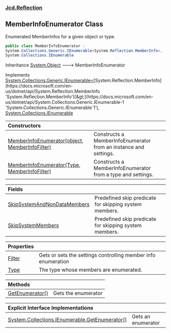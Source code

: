 ### [Jcd.Reflection](Jcd.Reflection.md 'Jcd.Reflection')

## MemberInfoEnumerator Class

Enumerated MemberInfos for a given object or type.

```csharp
public class MemberInfoEnumerator :
System.Collections.Generic.IEnumerable<System.Reflection.MemberInfo>,
System.Collections.IEnumerable
```

Inheritance [System.Object](https://docs.microsoft.com/en-us/dotnet/api/System.Object 'System.Object') &#129106;
MemberInfoEnumerator

Implements [System.Collections.Generic.IEnumerable&lt;](https://docs.microsoft.com/en-us/dotnet/api/System.Collections.Generic.IEnumerable-1 'System.Collections.Generic.IEnumerable`1')[System.Reflection.MemberInfo](https://docs.microsoft.com/en-us/dotnet/api/System.Reflection.MemberInfo 'System.Reflection.MemberInfo')[&gt;](https://docs.microsoft.com/en-us/dotnet/api/System.Collections.Generic.IEnumerable-1 'System.Collections.Generic.IEnumerable`1'), [System.Collections.IEnumerable](https://docs.microsoft.com/en-us/dotnet/api/System.Collections.IEnumerable 'System.Collections.IEnumerable')

| Constructors                                                                                                                                                                                                  |                                                                  |
|:--------------------------------------------------------------------------------------------------------------------------------------------------------------------------------------------------------------|:-----------------------------------------------------------------|
| [MemberInfoEnumerator(object, MemberInfoFilter)](MemberInfoEnumerator..ctor.B1s+Sa36Nz5RqSrSTQy0mQ.md 'Jcd.Reflection.MemberInfoEnumerator.MemberInfoEnumerator(object, Jcd.Reflection.MemberInfoFilter)')    | Constructs a MemberInfoEnumerator from an instance and settings. |
| [MemberInfoEnumerator(Type, MemberInfoFilter)](MemberInfoEnumerator..ctor./buf3eLxDunMMRFvfX9/Ow.md 'Jcd.Reflection.MemberInfoEnumerator.MemberInfoEnumerator(System.Type, Jcd.Reflection.MemberInfoFilter)') | Constructs a MemberInfoEnumerator from a type and settings.      |

| Fields                                                                                                                                               |                                                        |
|:-----------------------------------------------------------------------------------------------------------------------------------------------------|:-------------------------------------------------------|
| [SkipSystemAndNonDataMembers](MemberInfoEnumerator.SkipSystemAndNonDataMembers.md 'Jcd.Reflection.MemberInfoEnumerator.SkipSystemAndNonDataMembers') | Predefined skip predicate for skipping system members. |
| [SkipSystemMembers](MemberInfoEnumerator.SkipSystemMembers.md 'Jcd.Reflection.MemberInfoEnumerator.SkipSystemMembers')                               | Predefined skip predicate for skipping system members. |

| Properties                                                                            |                                                               |
|:--------------------------------------------------------------------------------------|:--------------------------------------------------------------|
| [Filter](MemberInfoEnumerator.Filter.md 'Jcd.Reflection.MemberInfoEnumerator.Filter') | Gets or sets the settings controlling member info enumeration |
| [Type](MemberInfoEnumerator.Type.md 'Jcd.Reflection.MemberInfoEnumerator.Type')       | The type whose members are enumerated.                        |

| Methods                                                                                                          |                     |
|:-----------------------------------------------------------------------------------------------------------------|:--------------------|
| [GetEnumerator()](MemberInfoEnumerator.GetEnumerator().md 'Jcd.Reflection.MemberInfoEnumerator.GetEnumerator()') | Gets the enumerator |

| Explicit Interface Implementations                                                                                                                                                                            |                    |
|:--------------------------------------------------------------------------------------------------------------------------------------------------------------------------------------------------------------|:-------------------|
| [System.Collections.IEnumerable.GetEnumerator()](MemberInfoEnumerator.System.Collections.IEnumerable.GetEnumerator().md 'Jcd.Reflection.MemberInfoEnumerator.System.Collections.IEnumerable.GetEnumerator()') | Gets an enumerator |
